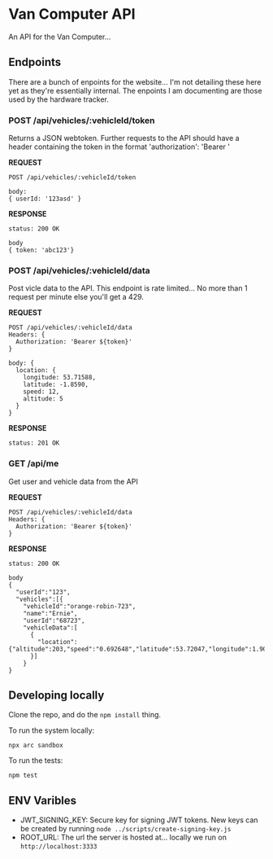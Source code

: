 # Van Computer API

An API for the Van Computer...

## Endpoints

There are a bunch of enpoints for the website... I'm not detailing these here yet as they're essentially
internal. The enpoints I am documenting are those used by the hardware tracker.

### POST /api/vehicles/:vehicleId/token

Returns a JSON webtoken. Further requests to the API should have a header containing the token in the format
'authorization': 'Bearer <TOKEN>'

**REQUEST**

```
POST /api/vehicles/:vehicleId/token

body:
{ userId: '123asd' }
```

**RESPONSE**

```
status: 200 OK

body
{ token: 'abc123'}
```

### POST /api/vehicles/:vehicleId/data

Post vicle data to the API. This endpoint is rate limited... No more than 1 request per minute else you'll get a 429.

**REQUEST**

```
POST /api/vehicles/:vehicleId/data
Headers: {
  Authorization: 'Bearer ${token}'
}

body: {
  location: {
    longitude: 53.71588,
    latitude: -1.8590,
    speed: 12,
    altitude: 5
  }
}
```

**RESPONSE**

```
status: 201 OK
```

### GET /api/me

Get user and vehicle data from the API

**REQUEST**

```
POST /api/vehicles/:vehicleId/data
Headers: {
  Authorization: 'Bearer ${token}'
}
```

**RESPONSE**

```
status: 200 OK

body
{
  "userId":"123",
  "vehicles":[{
    "vehicleId":"orange-robin-723",
    "name":"Ernie",
    "userId":"68723",
    "vehicleData":[
      {
        "location":{"altitude":203,"speed":"0.692648","latitude":53.72047,"longitude":1.903311},
      }]
    }
}
```

## Developing locally

Clone the repo, and do the `npm install` thing.

To run the system locally:

`npx arc sandbox`

To run the tests:

`npm test`

## ENV Varibles

- JWT_SIGNING_KEY: Secure key for signing JWT tokens. New keys can be created by running `node ../scripts/create-signing-key.js`
- ROOT_URL: The url the server is hosted at... locally we run on `http://localhost:3333`
